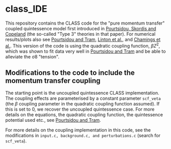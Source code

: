 # class_IDE

This repository contains the CLASS code for the "pure momentum transfer" coupled quintessence model first introduced in [Pourtsidou, Skordis and Copeland](https://arxiv.org/abs/1307.0458) (the so-called "Type 3" theories in that paper). For numerical results/plots also see [Pourtsidou and Tram](https://arxiv.org/abs/1604.04222), [Linton et al.](https://arxiv.org/abs/1711.05196), and [Chamings et al.](https://arxiv.org/abs/1912.09858). This version of the code is using the quadratic coupling function, $\beta Z^2$, which was shown to fit data very well in [Pourtsidou and Tram](https://arxiv.org/abs/1604.04222) and be able to alleviate the σ8 "tension".

## Modifications to the code to include the momentum transfer coupling

The starting point is the uncoupled quintessence CLASS implementation. The coupling effects are parameterised by a constant parameter `scf_veta` (the $\beta$ coupling parameter in the quadratic coupling function assumed). If this is set to 0, we recover the uncoupled quintessence case. For more details on the equations, the quadratic coupling function, the quintessence potential used etc., see [Pourtsidou and Tram](https://arxiv.org/abs/1604.04222). 

For more details on the coupling implementation in this code, see the modifications in `input.c, background.c, and perturbations.c` (search for `scf_veta`). 

